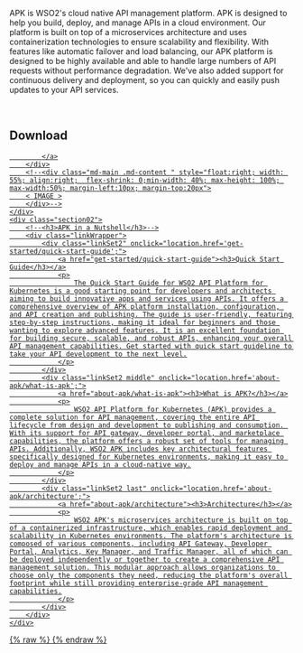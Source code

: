<div class="homePage">
    <div class="section01">
        <div class="leftContent">
            <div class="md-main .md-content " style="float:right; width: 55%; align:right;  flex-shrink: 0;min-width: 40%; max-height: 100%; max-width:50%; margin-left:10px;">
            <a href="https://wso2.com/blogs/thesource/announcing-wso2-api-platform-for-kubernetes/" class="banner-link"></a>
            </div>
            <p>
                APK is WSO2's cloud native API management platform. APK is designed to help you build, deploy, and manage APIs in a cloud environment. Our platform is built on top of a microservices architecture and uses containerization technologies to ensure scalability and flexibility. With features like automatic failover and load balancing, our APK platform is designed to be highly available and able to handle large numbers of API requests without performance degradation. We've also added support for continuous delivery and deployment, so you can quickly and easily push updates to your API services.
            </p>
            </br>
            <h2>Download</h2>
            <a href="https://github.com/wso2/apk/releases">
                                 <i class="fa-solid fa-file-arrow-down"></i>

            </a>
        </div>
        <!--<div class="md-main .md-content " style="float:right; width: 55%; align:right;  flex-shrink: 0;min-width: 40%; max-height: 100%; max-width:50%; margin-left:10px; margin-top:20px">
        < IMAGE >
        </div>-->
    </div>
    <div class="section02">
        <!--<h3>APK in a Nutshell</h3>-->
        <div class="linkWrapper">
            <div class="linkSet2" onclick="location.href='get-started/quick-start-guide';">
                <a href="get-started/quick-start-guide"><h3>Quick Start Guide</h3></a>
                <p>
                    The Quick Start Guide for WSO2 API Platform for Kubernetes is a good starting point for developers and architects aiming to build innovative apps and services using APIs. It offers a comprehensive overview of APK platform installation, configuration, and API creation and publishing. The guide is user-friendly, featuring step-by-step instructions, making it ideal for beginners and those wanting to explore advanced features. It is an excellent foundation for building secure, scalable, and robust APIs, enhancing your overall API management capabilities. Get started with quick start guideline to take your API development to the next level.
                </p>
            </div>
            <div class="linkSet2 middle" onclick="location.href='about-apk/what-is-apk';">
                <a href="about-apk/what-is-apk"><h3>What is APK?</h3></a>
                <p>
                    WSO2 API Platform for Kubernetes (APK) provides a complete solution for API management, covering the entire API lifecycle from design and development to publishing and consumption. With its support for API gateway, developer portal, and marketplace capabilities, the platform offers a robust set of tools for managing APIs. Additionally, WSO2 APK includes key architectural features specifically designed for Kubernetes environments, making it easy to deploy and manage APIs in a cloud-native way.
                </p>
            </div>
            <div class="linkSet2 last" onclick="location.href='about-apk/architecture';">
                <a href="about-apk/architecture"><h3>Architecture</h3></a>
                <p>
                    WSO2 APK's microservices architecture is built on top of a containerized infrastructure, which enables rapid deployment and scalability in Kubernetes environments. The platform's architecture is composed of various components, including API Gateway, Developer Portal, Analytics, Key Manager, and Traffic Manager, all of which can be deployed independently or together to create a comprehensive API management solution. This modular approach allows organizations to choose only the components they need, reducing the platform's overall footprint while still providing enterprise-grade API management capabilities.
                </p>
            </div>
        </div>
    </div>
<!--    <div class="section03">
        <div class="linkSet2" onclick="location.href='../get-started/overview';">
            <h3>Overview</h3>
            <p>
                Lorem ipsum dolor sit amet, consectetuer adipiscing elit.
            </p>
            <a href='../get-started/overview'><h4>Read a Short Overview</h4></a>
        </div>
        <div class="linkSet2 middle" onclick="location.href='../about-apk/key-concepts/key-concept';">
            <h3>Concepts</h3>
            <p>
                Lorem ipsum dolor sit amet, consectetuer adipiscing elit.
            </p>
            <a href='../about-apk/key-concepts/key-concept'><h4>Understand the Concepts</h4></a>
        </div>
        <div class="linkSet2 last" onclick="location.href='/about-apk/architecture';">
            <h3>Architecture</h3>
            <p>
                The architecture of a software platform is an important factor in determining its performance, scalability, and reliability. Get a better understanding of the architecture of the WSO2 APK platform.
            </p>
            <a href='/about-apk/architecture'><h4>View Architecture</h4></a>
        </div>
    </div>-->
</div>
{% raw %}
<style>
.md-sidebar.md-sidebar--primary {
    display: none;
}
.md-sidebar.md-sidebar--secondary{
    display: none;
}
.section02 {
    display: flex;
    justify-content: space-between;
}
</style>
{% endraw %}
